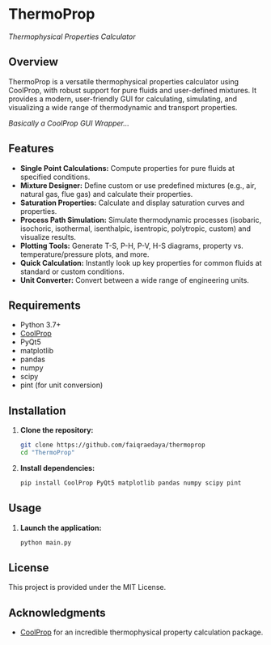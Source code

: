 # ThermoProp
*Thermophysical Properties Calculator*

## Overview
ThermoProp is a versatile thermophysical properties calculator using CoolProp, with robust support for pure fluids and user-defined mixtures. It provides a modern, user-friendly GUI for calculating, simulating, and visualizing a wide range of thermodynamic and transport properties.

*Basically a CoolProp GUI Wrapper...*

## Features
- **Single Point Calculations:** Compute properties for pure fluids at specified conditions.
- **Mixture Designer:** Define custom or use predefined mixtures (e.g., air, natural gas, flue gas) and calculate their properties.
- **Saturation Properties:** Calculate and display saturation curves and properties.
- **Process Path Simulation:** Simulate thermodynamic processes (isobaric, isochoric, isothermal, isenthalpic, isentropic, polytropic, custom) and visualize results.
- **Plotting Tools:** Generate T-S, P-H, P-V, H-S diagrams, property vs. temperature/pressure plots, and more.
- **Quick Calculation:** Instantly look up key properties for common fluids at standard or custom conditions.
- **Unit Converter:** Convert between a wide range of engineering units.

## Requirements
- Python 3.7+
- [CoolProp](http://www.coolprop.org/)
- PyQt5
- matplotlib
- pandas
- numpy
- scipy
- pint (for unit conversion)

## Installation
1. **Clone the repository:**
   ```bash
   git clone https://github.com/faiqraedaya/thermoprop
   cd "ThermoProp"
   ```
2. **Install dependencies:**
   ```bash
   pip install CoolProp PyQt5 matplotlib pandas numpy scipy pint
   ```

## Usage
1. **Launch the application:**
   ```bash
   python main.py
   ```

## License
This project is provided under the MIT License.

## Acknowledgments
- [CoolProp](http://www.coolprop.org/) for an incredible thermophysical property calculation package.
